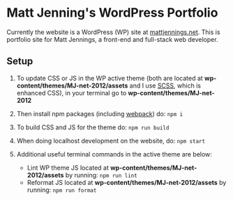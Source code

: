 # Matt Jenning's WordPress Portfolio
Currently the website is a WordPress (WP) site at [mattjennings.net](https://www.mattjennings.net/). This is portfolio site for Matt Jennings, a front-end and full-stack web developer.

## Setup
1. To update CSS or JS in the WP active theme (both are located at __wp-content/themes/MJ-net-2012/assets__ and I use [SCSS](https://sass-lang.com/documentation/syntax/#scss), which is enhanced CSS), in your terminal go to __wp-content/themes/MJ-net-2012__

2. Then install npm packages (including [webpack](https://webpack.js.org/)) do: 
   `npm i`

3. To build CSS and JS for the theme do:
   `npm run build`

4. When doing localhost development on the website, do:
   `npm start`

5. Additional useful terminal commands in the active theme are below:
   - Lint WP theme JS located at __wp-content/themes/MJ-net-2012/assets__ by running:
     `npm run lint`
   - Reformat JS located at __wp-content/themes/MJ-net-2012/assets__ by running:
     `npm run format`
